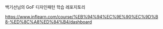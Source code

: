 백기선님의 GoF 디자인패턴 학습 레포지토리

https://www.inflearn.com/course/%EB%94%94%EC%9E%90%EC%9D%B8-%ED%8C%A8%ED%84%B4/dashboard
